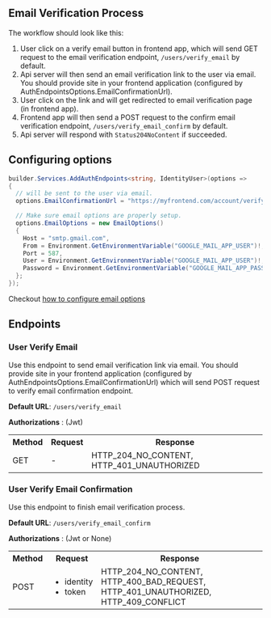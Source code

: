 ## Email Verification Process

The workflow should look like this:

1. User click on a verify email button in frontend app, which will send GET request to the email verification endpoint, `/users/verify_email` by default.
2. Api server will then send an email verification link to the user via email. You should provide site in your frontend application (configured by AuthEndpointsOptions.EmailConfirmationUrl).
3. User click on the link and will get redirected to email verification page (in frontend app).
4. Frontend app will then send a POST request to the confirm email verification endpoint, `/users/verify_email_confirm` by default.
5. Api server will respond with `Status204NoContent` if succeeded.

## Configuring options

```cs
builder.Services.AddAuthEndpoints<string, IdentityUser>(options => 
{
  // will be sent to the user via email.
  options.EmailConfirmationUrl = "https://myfrontend.com/account/verify-email-confirm/{uid}/{token}"

  // Make sure email options are properly setup.
  options.EmailOptions = new EmailOptions()
  {
    Host = "smtp.gmail.com",
    From = Environment.GetEnvironmentVariable("GOOGLE_MAIL_APP_USER")!,
    Port = 587,
    User = Environment.GetEnvironmentVariable("GOOGLE_MAIL_APP_USER")!,
    Password = Environment.GetEnvironmentVariable("GOOGLE_MAIL_APP_PASSWORD")!,
  };
});
```

Checkout [how to configure email options](email-config.md)


## Endpoints

### User Verify Email

Use this endpoint to send email verification link via email. 
You should provide site in your frontend application (configured by AuthEndpointsOptions.EmailConfirmationUrl) 
which will send POST request to verify email confirmation endpoint.

__Default URL__: `/users/verify_email`

**Authorizations** : (Jwt)

<table>
  <tbody>
    <tr>
      <th>Method</th>
      <th>Request</th>
      <th>Response</th>
    </tr>
    <tr>
      <td>GET</td>
      <td>
        -
      </td>
      <td>
        HTTP_204_NO_CONTENT, HTTP_401_UNAUTHORIZED
      </td>
    </tr>
  </tbody>
</table>


### User Verify Email Confirmation

Use this endpoint to finish email verification process.

__Default URL__: `/users/verify_email_confirm`

**Authorizations** : (Jwt or None)

<table>
  <tbody>
    <tr>
      <th>Method</th>
      <th>Request</th>
      <th>Response</th>
    </tr>
    <tr>
      <td>POST</td>
      <td>
        <ul>
          <li>identity</li>
          <li>token</li>
        </ul>
      </td>
      <td>
        HTTP_204_NO_CONTENT, HTTP_400_BAD_REQUEST, HTTP_401_UNAUTHORIZED, HTTP_409_CONFLICT
      </td>
    </tr>
  </tbody>
</table>
